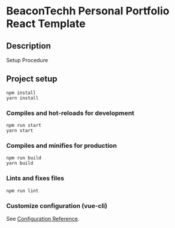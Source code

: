 # BeaconTechh Personal Portfolio React Template

## Description

Setup Procedure

## Project setup

```
npm install
yarn install
```

### Compiles and hot-reloads for development

```
npm run start
yarn start
```

### Compiles and minifies for production

```
npm run build
yarn build
```

### Lints and fixes files

```
npm run lint
```

### Customize configuration (vue-cli)

See [Configuration Reference](https://cli.vuejs.org/config/).
